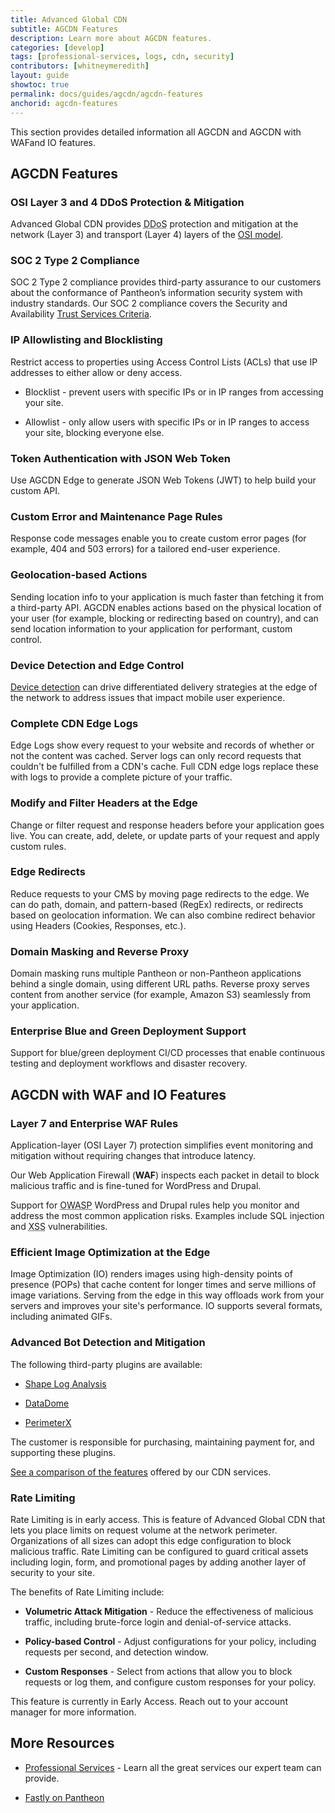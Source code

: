 ```yaml
---
title: Advanced Global CDN
subtitle: AGCDN Features
description: Learn more about AGCDN features.
categories: [develop]
tags: [professional-services, logs, cdn, security]
contributors: [whitneymeredith]
layout: guide
showtoc: true
permalink: docs/guides/agcdn/agcdn-features
anchorid: agcdn-features
---
```


This section provides detailed information all AGCDN and AGCDN with WAFand IO features.


## AGCDN Features

### OSI Layer 3 and 4 DDoS Protection & Mitigation

Advanced Global CDN provides <abbr title="Distributed Denial of Service">DDoS</abbr> protection and mitigation at the network (Layer 3) and transport (Layer 4) layers of the [OSI model](https://en.wikipedia.org/wiki/OSI_model).

### SOC 2 Type 2 Compliance

SOC 2<Popover title="SOC" content="System and Organization Controls (SOC) is a suite of audit reports defined by the American Institute of Certified Public Accountants (AICPA)." /> Type 2 compliance provides third-party assurance to our customers about the conformance of Pantheon’s information security system with industry standards. Our SOC 2 compliance covers the Security and Availability [Trust Services Criteria](https://www.aicpa.org/interestareas/frc/assuranceadvisoryservices/trustdataintegritytaskforce.html).

### IP Allowlisting and Blocklisting

Restrict access to properties using Access Control Lists (ACLs) that use IP addresses to either allow or deny access.

- Blocklist - prevent users with specific IPs or in IP ranges from accessing your site.

- Allowlist - only allow users with specific IPs or in IP ranges to access your site, blocking everyone else.

### Token Authentication with JSON Web Token

Use AGCDN Edge to generate JSON Web Tokens (JWT)<Popover title="JSON Web Tokens" content="A JSON Web Tokens is an Internet standard for creating compact, encrypted JSON-based access tokens that assert some number of claims, such as 'logged in as admin'." /> to help build your custom API.

### Custom Error and Maintenance Page Rules

Response code messages enable you to create custom error pages (for example, 404 and 503 errors) for a tailored end-user experience.

### Geolocation-based Actions

Sending location info to your application is much faster than fetching it from a third-party API. AGCDN enables actions based on the physical location of your user (for example, blocking or redirecting based on country), and can send location information to your application for performant, custom control.

### Device Detection and Edge Control

[Device detection](https://docs.fastly.com/en/guides/delivering-different-content-to-different-devices) can drive differentiated delivery strategies at the edge of the network to address issues that impact mobile user experience.

### Complete CDN Edge Logs

Edge Logs show every request to your website and records of whether or not the content was cached. Server logs can only record requests that couldn't be fulfilled from a CDN's cache. Full CDN edge logs replace these with logs to provide a complete picture of your traffic.

### Modify and Filter Headers at the Edge

Change or filter request and response headers before your application goes live. You can create, add, delete, or update parts of your request and apply custom rules.

### Edge Redirects

Reduce requests to your CMS by moving page redirects to the edge. We can do path, domain, and pattern-based (RegEx) redirects, or redirects based on geolocation information. We can also combine redirect behavior using Headers (Cookies, Responses, etc.).

### Domain Masking and Reverse Proxy

Domain masking runs multiple Pantheon or non-Pantheon applications behind a single domain, using different URL paths. Reverse proxy serves content from another service (for example, Amazon S3) seamlessly from your application.

### Enterprise Blue and Green Deployment Support

Support for blue/green deployment<Popover title="Blue/Green Deployment" content="With a blue/green deployment strategy, the new version of your application is released alongside the current version. After you conduct appropriate tests, traffic is switched to the new version." /> CI/CD processes that enable continuous testing and deployment workflows and disaster recovery.

## AGCDN with WAF and IO Features

### Layer 7 and Enterprise WAF Rules

Application-layer (OSI Layer 7) protection simplifies event monitoring and mitigation without requiring changes that introduce latency.

Our Web Application Firewall (**WAF**) inspects each packet in detail to block malicious traffic and is fine-tuned for WordPress and Drupal.

Support for <abbr title="Open Web Application Security Project">OWASP</abbr> WordPress and Drupal rules help you monitor and address the most common application risks. Examples include SQL injection and <abbr title="Cross-Site Scripting">XSS</abbr> vulnerabilities.

### Efficient Image Optimization at the Edge

Image Optimization (IO) renders images using high-density points of presence (POPs) that cache content for longer times and serve millions of image variations. Serving from the edge in this way offloads work from your servers and improves your site's performance. IO supports several formats, including animated GIFs.

### Advanced Bot Detection and Mitigation 

The following third-party plugins are available:
  
- [Shape Log Analysis](https://devcentral.f5.com/s/articles/How-to-Setup-Shape-Log-Analysis-in-Fastly?page=1)

- [DataDome](https://docs.datadome.co/docs/module-fastly)

- [PerimeterX](https://www.fastly.com/products/cloud-security/bot-detection)

The customer is responsible for purchasing, maintaining payment for, and supporting these plugins.

[See a comparison of the features](https://pantheon.io/product/advanced-global-cdn#pricing-matrix-wrapper) offered by our CDN services.

### Rate Limiting 

Rate Limiting is in early access. This is feature of Advanced Global CDN that lets you place limits on request volume at the network perimeter. Organizations of all sizes can adopt this edge configuration to block malicious traffic. Rate Limiting can be configured to guard critical assets including login, form, and promotional pages by adding another layer of security to your site.

The benefits of Rate Limiting include:

- **Volumetric Attack Mitigation** - Reduce the effectiveness of malicious traffic, including brute-force login and denial-of-service attacks.

- **Policy-based Control** - Adjust configurations for your policy, including requests per second, and detection window.

- **Custom Responses** - Select from actions that allow you to block requests or log them, and configure custom responses for your policy.

<Alert title="Note"  type="info" >

This feature is currently in Early Access. Reach out to your account manager for more information.

</Alert>

## More Resources

- [Professional Services](/guides/professional-services) - Learn all the great services our expert team can provide.

- [Fastly on Pantheon](/guides/fastly-pantheon)

